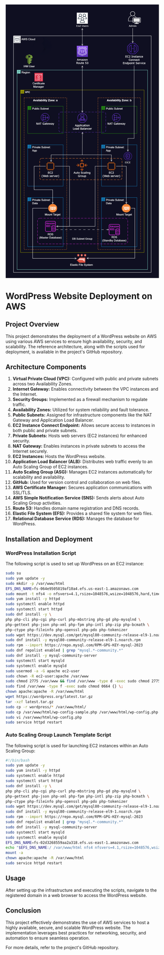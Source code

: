 ![Alt text](Host_a_WordPress_Website_on_AWS.png)



# WordPress Website Deployment on AWS

## Project Overview
This project demonstrates the deployment of a WordPress website on AWS using various AWS services to ensure high availability, security, and scalability. The reference architecture, along with the scripts used for deployment, is available in the project's GitHub repository.

## Architecture Components
1. **Virtual Private Cloud (VPC):** Configured with public and private subnets across two Availability Zones.
2. **Internet Gateway:** Enables connectivity between the VPC instances and the Internet.
3. **Security Groups:** Implemented as a firewall mechanism to regulate traffic.
4. **Availability Zones:** Utilized for system reliability and fault tolerance.
5. **Public Subnets:** Assigned for infrastructure components like the NAT Gateway and Application Load Balancer.
6. **EC2 Instance Connect Endpoint:** Allows secure access to instances in both public and private subnets.
7. **Private Subnets:** Hosts web servers (EC2 instances) for enhanced security.
8. **NAT Gateway:** Enables instances in private subnets to access the Internet securely.
9. **EC2 Instances:** Hosts the WordPress website.
10. **Application Load Balancer (ALB):** Distributes web traffic evenly to an Auto Scaling Group of EC2 instances.
11. **Auto Scaling Group (ASG):** Manages EC2 instances automatically for scalability and availability.
12. **GitHub:** Used for version control and collaboration on web files.
13. **AWS Certificate Manager:** Secures application communications with SSL/TLS.
14. **AWS Simple Notification Service (SNS):** Sends alerts about Auto Scaling Group activities.
15. **Route 53:** Handles domain name registration and DNS records.
16. **Elastic File System (EFS):** Provides a shared file system for web files.
17. **Relational Database Service (RDS):** Manages the database for WordPress.

## Installation and Deployment
### WordPress Installation Script
The following script is used to set up WordPress on an EC2 instance:
```bash
sudo su
sudo yum update -y
sudo mkdir -p /var/www/html
EFS_DNS_NAME=fs-064e9505819af10a4.efs.us-east-1.amazonaws.com
sudo mount -t nfs4 -o nfsvers=4.1,rsize=1048576,wsize=1048576,hard,timeo=600,retrans=2,noresvport "$EFS_DNS_NAME":/ /var/www/html
sudo yum install -y httpd
sudo systemctl enable httpd
sudo systemctl start httpd
sudo dnf install -y \
php php-cli php-cgi php-curl php-mbstring php-gd php-mysqlnd \
php-gettext php-json php-xml php-fpm php-intl php-zip php-bcmath \
php-ctype php-fileinfo php-openssl php-pdo php-tokenizer
sudo wget https://dev.mysql.com/get/mysql80-community-release-el9-1.noarch.rpm
sudo dnf install -y mysql80-community-release-el9-1.noarch.rpm
sudo rpm --import https://repo.mysql.com/RPM-GPG-KEY-mysql-2023
sudo dnf repolist enabled | grep "mysql.*-community.*"
sudo dnf install -y mysql-community-server
sudo systemctl start mysqld
sudo systemctl enable mysqld
sudo usermod -a -G apache ec2-user
sudo chown -R ec2-user:apache /var/www
sudo chmod 2775 /var/www && find /var/www -type d -exec sudo chmod 2775 {} \;
sudo find /var/www -type f -exec sudo chmod 0664 {} \;
chown apache:apache -R /var/www/html
wget https://wordpress.org/latest.tar.gz
tar -xzf latest.tar.gz
sudo cp -r wordpress/* /var/www/html/
sudo cp /var/www/html/wp-config-sample.php /var/www/html/wp-config.php
sudo vi /var/www/html/wp-config.php
sudo service httpd restart
```

### Auto Scaling Group Launch Template Script
The following script is used for launching EC2 instances within an Auto Scaling Group:
```bash
#!/bin/bash
sudo yum update -y
sudo yum install -y httpd
sudo systemctl enable httpd
sudo systemctl start httpd
sudo dnf install -y \
php php-cli php-cgi php-curl php-mbstring php-gd php-mysqlnd \
php-gettext php-json php-xml php-fpm php-intl php-zip php-bcmath \
php-ctype php-fileinfo php-openssl php-pdo php-tokenizer
sudo wget https://dev.mysql.com/get/mysql80-community-release-el9-1.noarch.rpm
sudo dnf install -y mysql80-community-release-el9-1.noarch.rpm
sudo rpm --import https://repo.mysql.com/RPM-GPG-KEY-mysql-2023
sudo dnf repolist enabled | grep "mysql.*-community.*"
sudo dnf install -y mysql-community-server
sudo systemctl start mysqld
sudo systemctl enable mysqld
EFS_DNS_NAME=fs-02d3268559aa2a318.efs.us-east-1.amazonaws.com
echo "$EFS_DNS_NAME:/ /var/www/html nfs4 nfsvers=4.1,rsize=1048576,wsize=1048576,hard,timeo=600,retrans=2 0 0" >> /etc/fstab
mount -a
chown apache:apache -R /var/www/html
sudo service httpd restart
```

## Usage
After setting up the infrastructure and executing the scripts, navigate to the registered domain in a web browser to access the WordPress website.

## Conclusion
This project effectively demonstrates the use of AWS services to host a highly available, secure, and scalable WordPress website. The implementation leverages best practices for networking, security, and automation to ensure seamless operation.

For more details, refer to the project's GitHub repository.



